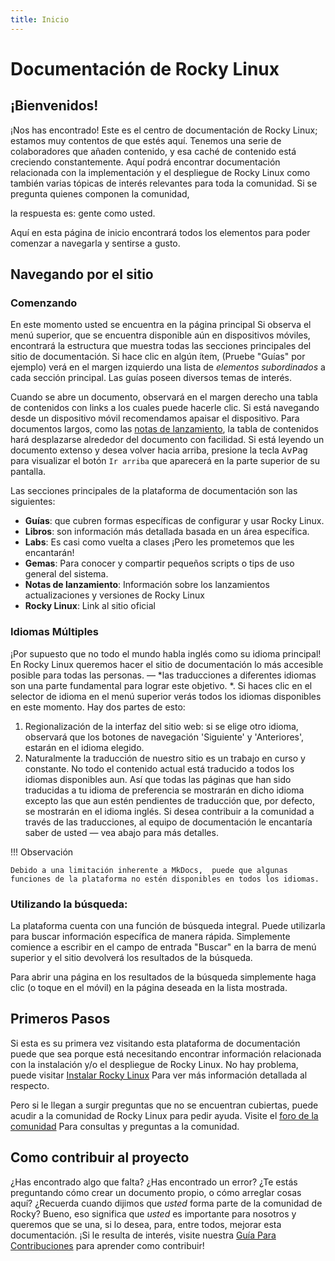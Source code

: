 ```yaml
---
title: Inicio
---
```


# Documentación de Rocky Linux

## ¡Bienvenidos!

¡Nos has encontrado! Este es el centro de documentación de Rocky Linux; estamos muy contentos de que estés aquí. Tenemos una serie de colaboradores que añaden contenido, y esa caché de contenido está creciendo constantemente. Aquí podrá encontrar documentación relacionada con la implementación y el despliegue de Rocky Linux como también varias tópicas de interés relevantes para toda la comunidad. Si se pregunta quienes componen la comunidad,

la respuesta es: gente como usted.

Aquí en esta página de inicio encontrará todos los elementos para poder comenzar a navegarla y sentirse a gusto.

## Navegando por el sitio

### Comenzando

En este momento usted se encuentra en la página principal Si observa el menú superior, que se encuentra disponible aún en dispositivos móviles, encontrará la estructura que muestra todas las secciones principales del sitio de documentación. Si hace clic en algún ítem, (Pruebe "Guías" por ejemplo) verá en el margen izquierdo una lista de *elementos subordinados* a cada sección principal. Las guías poseen diversos temas de interés.

Cuando se abre un documento, observará en el margen derecho una tabla de contenidos con links a los cuales puede hacerle clic. Si está navegando desde un dispositivo móvil recomendamos apaisar el dispositivo. Para documentos largos, como las [notas de lanzamiento](release_notes/8_8.md), la tabla de contenidos hará desplazarse alrededor del documento con facilidad. Si está leyendo un documento extenso y desea volver hacia arriba, presione la tecla <kbd>AvPag</kbd> para visualizar el botón `Ir arriba` que aparecerá en la parte superior de su pantalla.

Las secciones principales de la plataforma de documentación son las siguientes:

* **Guías**: que cubren formas específicas de configurar y usar Rocky Linux.
* **Libros**: son información más detallada basada en un área específica.
* **Labs**: Es casi como vuelta a clases ¡Pero les prometemos que les encantarán!
* **Gemas**: Para conocer y compartir pequeños scripts o tips de uso general del sistema.
* **Notas de lanzamiento**: Información sobre los lanzamientos actualizaciones y versiones de Rocky Linux
* **Rocky Linux**: Link al sitio oficial

### Idiomas Múltiples

¡Por supuesto que no todo el mundo habla inglés como su idioma principal! En Rocky Linux queremos hacer el sitio de documentación lo más accesible posible para todas las personas. —  *las traducciones a diferentes idiomas son una parte fundamental para lograr este objetivo. *. Si haces clic en el selector de idioma en el menú superior verás todos los idiomas disponibles en este momento. Hay dos partes de esto:

1. Regionalización de la interfaz del sitio web: si se elige otro idioma, observará que los botones de navegación  'Siguiente' y 'Anteriores', estarán en el idioma elegido.
1. Naturalmente la traducción de nuestro sitio es un trabajo en curso y constante. No todo el contenido actual está traducido a todos los idiomas disponibles aun. Así que todas las páginas que han sido traducidas a tu idioma de preferencia se mostrarán en dicho idioma excepto las que aun estén pendientes de traducción que, por defecto, se mostrarán en el idioma inglés. Si desea contribuir a la comunidad a través de las traducciones, al equipo de documentación le encantaría saber de usted — vea abajo para más detalles.

!!! Observación

    Debido a una limitación inherente a MkDocs,  puede que algunas funciones de la plataforma no estén disponibles en todos los idiomas.

### Utilizando la búsqueda:

La plataforma cuenta con una función de búsqueda integral. Puede utilizarla para buscar información específica de manera rápida. Simplemente comience a escribir en el campo de entrada "Buscar" en la barra de menú superior y el sitio devolverá los resultados de la búsqueda.

Para abrir una página en los resultados de la búsqueda simplemente haga clic (o toque en el móvil) en la página deseada en la lista mostrada.

## Primeros Pasos

Si esta es su primera vez visitando esta plataforma de documentación puede que sea porque está necesitando encontrar información relacionada con la instalación y/o el despliegue de Rocky Linux. No hay problema, puede visitar [Instalar Rocky Linux](guides/installation.md) Para ver más información detallada al respecto.

Pero si le llegan a surgir preguntas que no se encuentran cubiertas, puede acudir a la comunidad de Rocky Linux para pedir ayuda. Visite el [foro de la comunidad](https://forums.rockylinux.org) Para consultas y preguntas a la comunidad.

## Como contribuir al proyecto

¿Has encontrado algo que falta? ¿Has encontrado un error? ¿Te estás preguntando cómo crear un documento propio, o cómo arreglar cosas aquí? ¿Recuerda cuando dijimos que *usted* forma parte de la comunidad de Rocky? Bueno, eso significa que *usted* es importante para nosotros y queremos que se una, si lo desea, para, entre todos, mejorar esta documentación. ¡Si le resulta de interés, visite nuestra [Guía Para Contribuciones](https://github.com/rocky-linux/documentation/blob/main/README.md) para aprender como contribuir!
